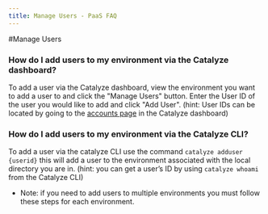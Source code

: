 ```yaml
---
title: Manage Users - PaaS FAQ
---
```


#Manage Users

### How do I add users to my environment via the Catalyze dashboard?

To add a user via the Catalyze dashboard, view the environment you want to add a user to and click the "Manage Users" button.
Enter the User ID of the user you would like to add and click "Add User".
(hint: User IDs can be located by going to the [accounts page](https://dashboard.catalyze.io/account) in the Catalyze dashboard)

### How do I add users to my environment via the Catalyze CLI?

To add a user via the catalyze CLI use the command `catalyze adduser {userid}` this will add a user to the environment associated with the local directory you are in. 
(hint: you can get a user’s ID by using `catalyze whoami` from the Catalyze CLI)

* Note: if you need to add users to multiple environments you must follow these steps for each environment.

